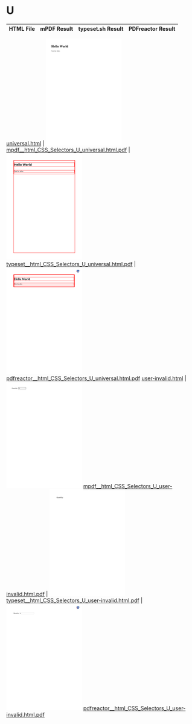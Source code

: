 
# U
HTML File | mPDF Result | typeset.sh Result | PDFreactor Result
------------ | ------------- | ------------- | -------------

[universal.html](/html/CSS%20Selectors/U/universal.html) | ![](result/mpdf__html_CSS_Selectors_U_universal.html.png) [mpdf__html_CSS_Selectors_U_universal.html.pdf](result/mpdf__html_CSS_Selectors_U_universal.html.pdf) | ![](result/typeset__html_CSS_Selectors_U_universal.html.png) [typeset__html_CSS_Selectors_U_universal.html.pdf](result/typeset__html_CSS_Selectors_U_universal.html.pdf) | ![](result/pdfreactor__html_CSS_Selectors_U_universal.html.png) [pdfreactor__html_CSS_Selectors_U_universal.html.pdf](result/pdfreactor__html_CSS_Selectors_U_universal.html.pdf)
[user-invalid.html](/html/CSS%20Selectors/U/user-invalid.html) | ![](result/mpdf__html_CSS_Selectors_U_user-invalid.html.png) [mpdf__html_CSS_Selectors_U_user-invalid.html.pdf](result/mpdf__html_CSS_Selectors_U_user-invalid.html.pdf) | ![](result/typeset__html_CSS_Selectors_U_user-invalid.html.png) [typeset__html_CSS_Selectors_U_user-invalid.html.pdf](result/typeset__html_CSS_Selectors_U_user-invalid.html.pdf) | ![](result/pdfreactor__html_CSS_Selectors_U_user-invalid.html.png) [pdfreactor__html_CSS_Selectors_U_user-invalid.html.pdf](result/pdfreactor__html_CSS_Selectors_U_user-invalid.html.pdf)
